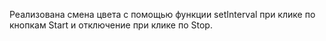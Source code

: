 Реализована смена цвета с помощью функции setInterval при клике по кнопкам Start и отключение при клике по Stop.
